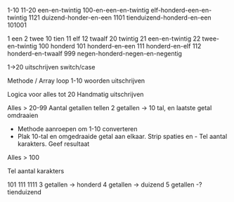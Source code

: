 ﻿1-10
11-20
een-en-twintig
100-en-een-en-twintig
elf-honderd-een-en-twintig 1121
duizend-honder-en-een 1101
tienduizend-honderd-en-een 101001

1	een
2	twee
10	tien
11	elf
12	twaalf
20	twintig
21	een-en-twintig
22	twee-en-twintig
100	honderd
101 honderd-en-een
111 honderd-en-elf
112 honderd-en-twaalf
999 negen-honderd-negen-en-negentig

1->20 uitschrijven
switch/case

Methode / Array
loop 1-10
woorden uitschrijven

Logica voor alles tot 20
Handmatig uitschrijven

Alles > 20-99
Aantal getallen tellen
2 getallen -> 10 tal, en laatste getal omdraaien
- Methode aanroepen om 1-10 converteren
- Plak 10-tal en omgedraaide getal aan elkaar. Strip spaties en -
Tel aantal karakters.
Geef resultaat

Alles > 100

Tel aantal karakters

101
111
1111
3 getallen -> honderd
4 getallen -> duizend
5 getallen -? tienduizend